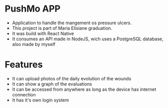 # PushMo APP

- Application to handle the mangement os pressure ulcers.
- This project is part of Maria Elisiane graduation.
- It was build with React Native
- It consumes an API made in NodeJS, wich uses a PostgreSQL database, also made by myself

# Features
- It can upload photos of the daily evolution of the wounds
- It can show a graph of the evaluations
- It can be accessed from anywhere as long as the device has internet connection
- It has it's own login system